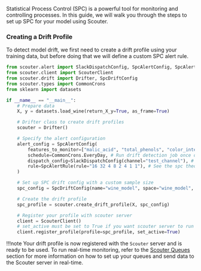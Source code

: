 Statistical Process Control (SPC) is a powerful tool for monitoring and controlling processes. In this guide, we will walk you through the steps to set up SPC for your model using Scouter.

### Creating a Drift Profile
To detect model drift, we first need to create a drift profile using your training data, but before doing that we will define a custom SPC alert rule.


```python
from scouter.alert import SlackDispatchConfig, SpcAlertConfig, SpcAlertRule
from scouter.client import ScouterClient
from scouter.drift import Drifter, SpcDriftConfig
from scouter.types import CommonCrons
from sklearn import datasets

if __name__ == "__main__":
    # Prepare data
    X, y = datasets.load_wine(return_X_y=True, as_frame=True)

    # Drifter class to create drift profiles
    scouter = Drifter()

    # Specify the alert configuration
    alert_config = SpcAlertConfig(
        features_to_monitor=["malic_acid", "total_phenols", "color_intensity"], # Defaults to all features if left empty
        schedule=CommonCrons.EveryDay, # Run drift detection job once daily
        dispatch_config=SlackDispatchConfig(channel="test_channel"), # Notify my team Slack channel if drift is detected
        rule=SpcAlertRule(rule="16 32 4 8 2 4 1 1"), # See the spc theory doc for additional info
    )

    # Set up SPC drift config with a custom sample size
    spc_config = SpcDriftConfig(name="wine_model", space="wine_model", version="0.0.1", alert_config=alert_config, sample_size=1000)

    # Create the drift profile
    spc_profile = scouter.create_drift_profile(X, spc_config)

    # Register your profile with scouter server
    client = ScouterClient()
    # set_active must be set to True if you want scouter server to run the drift detection job
    client.register_profile(profile=spc_profile, set_active=True)
```

!!!note
    Your drift profile is now registered with the `Scouter` server and is ready to be used. To run real-time monitoring, refer to the [Scouter Queues](#) section for more information on how to set up your queues and send data to the Scouter server in real-time.
